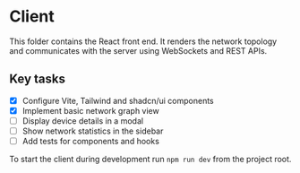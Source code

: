 # Client

This folder contains the React front end. It renders the network topology and communicates with the server using WebSockets and REST APIs.

## Key tasks

- [x] Configure Vite, Tailwind and shadcn/ui components
- [x] Implement basic network graph view
- [ ] Display device details in a modal
- [ ] Show network statistics in the sidebar
- [ ] Add tests for components and hooks

To start the client during development run `npm run dev` from the project root.
